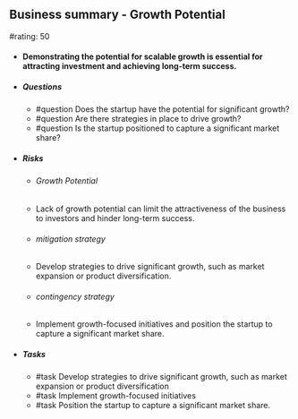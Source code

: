 ## Business summary - Growth Potential
#rating: 50
- #### Demonstrating the potential for scalable growth is essential for attracting investment and achieving long-term success.
- ##### Questions
  - #question Does the startup have the potential for significant growth?
  - #question Are there strategies in place to drive growth?
  - #question Is the startup positioned to capture a significant market share?
- ##### Risks

  - ###### Growth Potential
  - Lack of growth potential can limit the attractiveness of the business to investors and hinder long-term success.
  - ###### mitigation strategy
  - Develop strategies to drive significant growth, such as market expansion or product diversification.
  - ###### contingency strategy
  - Implement growth-focused initiatives and position the startup to capture a significant market share.
- ##### Tasks
  - #task Develop strategies to drive significant growth, such as market expansion or product diversification
  - #task  Implement growth-focused initiatives
  - #task  Position the startup to capture a significant market share.


